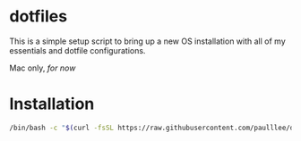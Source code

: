 # dotfiles

This is a simple setup script to bring up a new OS installation with all of my essentials and dotfile configurations.

Mac only, *for now*

# Installation

```bash
/bin/bash -c "$(curl -fsSL https://raw.githubusercontent.com/paulllee/dotfiles/main/setup.sh)"
```

